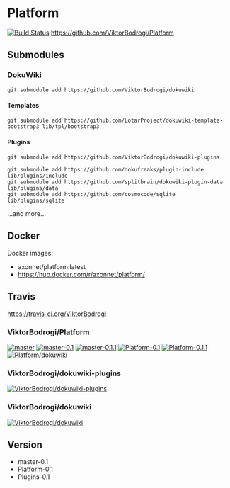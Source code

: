 # Platform

[![Build Status](https://travis-ci.org/ViktorBodrogi/Platform.svg)](https://travis-ci.org/ViktorBodrogi/Platform)
 https://github.com/ViktorBodrogi/Platform

## Submodules

### DokuWiki
    git submodule add https://github.com/ViktorBodrogi/dokuwiki

#### Templates
    git submodule add https://github.com/LotarProject/dokuwiki-template-bootstrap3 lib/tpl/bootstrap3

#### Plugins
    git submodule add https://github.com/ViktorBodrogi/dokuwiki-plugins

    git submodule add https://github.com/dokufreaks/plugin-include lib/plugins/include
    git submodule add https://github.com/splitbrain/dokuwiki-plugin-data lib/plugins/data
    git submodule add https://github.com/cosmocode/sqlite lib/plugins/sqlite

...and more...

## Docker

Docker images:

* axonnet/platform:latest
* https://hub.docker.com/r/axonnet/platform/

## Travis

https://travis-ci.org/ViktorBodrogi

### ViktorBodrogi/Platform
[![master](https://travis-ci.org/ViktorBodrogi/Platform.svg?branch=master)](https://travis-ci.org/ViktorBodrogi/Platform)
[![master-0.1](https://travis-ci.org/ViktorBodrogi/Platform.svg?branch=master-0.1)](https://travis-ci.org/ViktorBodrogi/Platform)
[![master-0.1.1](https://travis-ci.org/ViktorBodrogi/Platform.svg?branch=master-0.1.1)](https://travis-ci.org/ViktorBodrogi/Platform)
[![Platform-0.1](https://travis-ci.org/ViktorBodrogi/Platform.svg?branch=Platform-0.1)](https://travis-ci.org/ViktorBodrogi/Platform)
[![Platform-0.1.1](https://travis-ci.org/ViktorBodrogi/Platform.svg?branch=Platform-0.1.1)](https://travis-ci.org/ViktorBodrogi/Platform)
[![Platform/dokuwiki](https://travis-ci.org/ViktorBodrogi/Platform.svg?branch=Platform%2Fdokuwiki)](https://travis-ci.org/ViktorBodrogi/Platform)

### ViktorBodrogi/dokuwiki-plugins
[![ViktorBodrogi/dokuwiki-plugins](https://travis-ci.org/ViktorBodrogi/dokuwiki-plugins.svg)](https://travis-ci.org/ViktorBodrogi/dokuwiki-plugins)

### ViktorBodrogi/dokuwiki
[![ViktorBodrogi/dokuwiki](https://travis-ci.org/ViktorBodrogi/dokuwiki.svg)](https://travis-ci.org/ViktorBodrogi/dokuwiki)

## Version

* master-0.1
* Platform-0.1
* Plugins-0.1
